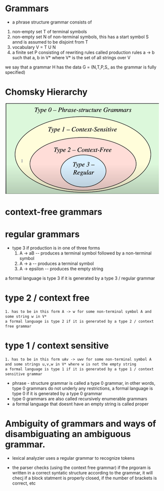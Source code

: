 # Grammars
- a phrase structure grammar consists of 

1. non-empty set T of terminal symbols
2. non-empty set N of non-terminal symbols, this has a start symbol S annd is assumed to be disjoint from T
3. vocabulary V = T U N
4. a finite set P consisting of rewriting rules called production rules a -> b such that a, b in V* where V* is the set of all strings over V

we say that a grammar H has the data G = (N,T,P,S_ as the grammar is fully specified)
# Chomsky Hierarchy

![picture 1](images/f715297b69b327f815b34957b700541a57e78c725576c0bd39881973fe10336e.png)  


# context-free grammars



# regular grammars

- type 3 if production is in one of three forms
    1. A -> aB -- produces a terminal symbol followed by a non-terminal symbol
    2. A -> a -- produces a terminal symbol
    3. A -> epsilon -- produces the empty string

a formal language is type 3 if it is generated by a type 3 / regular grammar

# type 2 / context free

    1. has to be in this form A -> w for some non-terminal symbol A and some string w in V*
    a formal language is type 2 if it is generated by a type 2 / context free grammar

# type 1 / context sensitive

    1. has to be in this form uAv -> uwv for some non-terminal symbol A and some strings u,v,w in V* where w is not the empty string
    a formal language is type 1 if it is generated by a type 1 / context sensitive grammar

- phrase - structure grammar is called a type 0 grammar, in other words, type 0 grammars do not underly any restrictions, a formal language is type 0 if it is generated by a type 0 grammar
- type 0 grammars are also called recursively enumerable grammars
- a formal language that doesnt have an empty string is called proper
# Ambiguity of grammars and ways of disambiguating an ambiguous grammar.


- lexical analyzier uses a regular grammar to recognize tokens

- the parser checks (using the context free grammar) if the prgoram is written in a correct syntatic structure according to the grammar, it will checj if a block statment is properly closed, if the number of brackets is correct, etc

